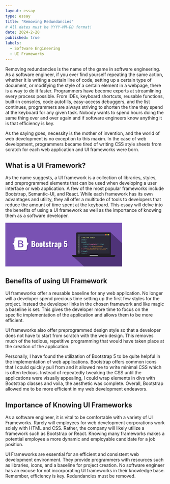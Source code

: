 ```yaml
---
layout: essay
type: essay
title: "Removing Redundancies"
# All dates must be YYYY-MM-DD format!
date: 2024-2-20
published: true
labels:
  - Software Engineering
  - UI Frameworks
---
```



Removing redundancies is the name of the game in software engineering. As a software engineer, if you ever find yourself repeating the same action, whether it is writing a certain line of code, setting up a certain type of document, or modifying the style of a certain element in a webpage, there is a way to do it faster. Programmers have become experts at streamlining every process possible. From IDEs, keyboard shortcuts, reusable functions, built-in consoles, code autofills, easy-access debuggers, and the list continues, programmers are always striving to shorten the time they spend at the keyboard for any given task. Nobody wants to spend hours doing the same thing over and over again and if software engineers know anything it is that efficiency is key. 


As the saying goes, necessity is the mother of invention, and the world of web development is no exception to this maxim. In the case of web development, programmers became tired of writing CSS style sheets from scratch for each web application and UI frameworks were born. 


<h2>What is a UI Framework?</h2>

As the name suggests, a UI framework is a collection of libraries, styles, and preprogrammed elements that can be used when developing a user interface or web application. A few of the most popular frameworks include Bootstrap, Semantic-UI, and React. While each framework has its own advantages and utility, they all offer a multitude of tools to developers that reduce the amount of time spent at the keyboard. This essay will delve into the benefits of using a UI framework as well as the importance of knowing them as a software developer.

<img class="img-fluid" src="../img/bootstrap2.png">



<h2>Benefits of using UI Framework</h2>

UI frameworks offer a reusable baseline for any web application. No longer will a developer spend precious time setting up the first few styles for the project. Instead the developer links in the chosen framework and like magic a baseline is set. This gives the developer more time to focus on the specific implementation of the application and allows them to be more efficient. 

UI frameworks also offer preprogrammed design style so that a developer does not have to start from scratch with the web design. This removes much of the tedious, repetitive programming that would have taken place at the creation of the application. 

Personally, I have found the utilization of Bootstrap 5 to be quite helpful in the implementation of web applications. Bootstrap offers common icons that I could quickly pull from and it allowed me to write minimal CSS which is often tedious. Instead of repeatedly tweaking the CSS until the applications were visually appealing, I could wrap elements in divs with Bootstrap classes and voila, the aesthetic was complete. Overall, Bootstrap allowed me to be more efficient in my web development endeavors. 


<h2>Importance of Knowing UI Frameworks</h2>

As a software engineer, it is vital to be comfortable with a variety of UI Frameworks. Rarely will employees for web development corporations work solely with HTML and CSS. Rather, the company will likely utilize a framework such as Bootstrap or React. Knowing many frameworks makes a potential employee a more dynamic and employable candidate for a job position. 

UI Frameworks are essential for an efficient and consistent web development environment. They provide programmers with resources such as libraries, icons, and a baseline for project creation. No software engineer has an excuse for not incorporating UI frameworks in their knowledge base. Remember, efficiency is key. Redundancies must be removed.

